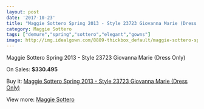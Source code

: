 ```yaml
---
layout: post
date: '2017-10-23'
title: "Maggie Sottero Spring 2013 - Style 23723 Giovanna Marie (Dress Only)"
category: Maggie Sottero
tags: ["demure","spring","sottero","elegant","gowns"]
image: http://img.idealgown.com/8889-thickbox_default/maggie-sottero-spring-2013-style-23723-giovanna-marie-dress-only.jpg
---
```

Maggie Sottero Spring 2013 - Style 23723 Giovanna Marie (Dress Only)

On Sales: **$330.495**
<a href="https://www.idealgown.com/en/maggie-sottero/3696-maggie-sottero-spring-2013-style-23723-giovanna-marie-dress-only.html"><amp-img layout="responsive" width="600" height="600" src="//img.idealgown.com/8889-thickbox_default/maggie-sottero-spring-2013-style-23723-giovanna-marie-dress-only.jpg" alt="Maggie Sottero Spring 2013 - Style 23723 Giovanna Marie (Dress Only) 0" /></a>

Buy it: [Maggie Sottero Spring 2013 - Style 23723 Giovanna Marie (Dress Only)](https://www.idealgown.com/en/maggie-sottero/3696-maggie-sottero-spring-2013-style-23723-giovanna-marie-dress-only.html "Maggie Sottero Spring 2013 - Style 23723 Giovanna Marie (Dress Only)")

View more: [Maggie Sottero](https://www.idealgown.com/en/45-maggie-sottero "Maggie Sottero")